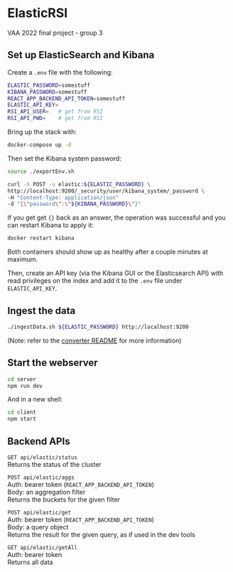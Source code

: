# ElasticRSI

VAA 2022 final project - group 3

## Set up ElasticSearch and Kibana

Create a `.env` file with the following:

```bash
ELASTIC_PASSWORD=somestuff
KIBANA_PASSWORD=somestuff
REACT_APP_BACKEND_API_TOKEN=somestuff
ELASTIC_API_KEY=
RSI_API_USER=   # get from RSI
RSI_API_PWD=    # get from RSI
```

Bring up the stack with:

```bash
docker-compose up -d
```

Then set the Kibana system password:

```bash
source ./exportEnv.sh

curl -X POST -u elastic:${ELASTIC_PASSWORD} \
http://localhost:9200/_security/user/kibana_system/_password \
-H "Content-Type: application/json" 
-d "{\"password\":\"${KIBANA_PASSWORD}\"}"
```

If you get get `{}` back as an answer, the operation was successful and you can restart Kibana to apply it:

```bash
docker restart kibana
```

Both containers should show up as healthy after a couple minutes at maximum.

Then, create an API key (via the Kibana GUI or the Elasticsearch API) with read privileges
on the index and add it to the `.env` file under `ELASTIC_API_KEY`.

## Ingest the data

```bash
./ingestData.sh ${ELASTIC_PASSWORD} http://localhost:9200
```

(Note: refer to the [converter README](./converter/README.md) for more information)

## Start the webserver

```bash
cd server
npm run dev
```

And in a new shell:

```bash
cd client
npm start
```

## Backend APIs

`GET api/elastic/status`\
Returns the status of the cluster

`POST api/elastic/aggs`\
Auth: bearer token (`REACT_APP_BACKEND_API_TOKEN`)\
Body: an aggregation filter\
Returns the buckets for the given filter

`POST api/elastic/get`\
Auth: bearer token (`REACT_APP_BACKEND_API_TOKEN`)\
Body: a query object\
Returns the result for the given query, as if used in the dev tools

`GET api/elastic/getAll`\
Auth: bearer token\
Returns all data
